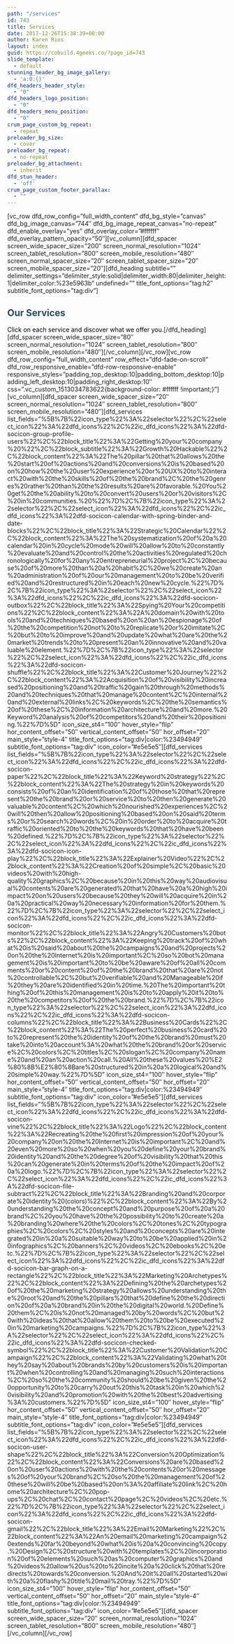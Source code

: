 ```yaml
---
path: "/services"
id: 743
title: Services
date: 2017-12-26T15:38:39+00:00
author: Karen Rios
layout: index
guid: https://cobuild.4geeks.co/?page_id=743
slide_template:
  - default
stunning_header_bg_image_gallery:
  - 'a:0:{}'
dfd_headers_header_style:
  - "0"
dfd_headers_logo_position:
  - "0"
dfd_headers_menu_position:
  - "0"
crum_page_custom_bg_repeat:
  - repeat
preloader_bg_size:
  - cover
preloader_bg_repeat:
  - no-repeat
preloader_bg_attachment:
  - inherit
dfd_stun_header:
  - 'off'
crum_page_custom_footer_parallax:
  - ""
---
```

\[vc\_row dfd\_row\_config=&#8221;full\_width\_content&#8221; dfd\_bg\_style=&#8221;canvas&#8221; dfd\_bg\_image\_canvas=&#8221;744&#8243; dfd\_bg\_image\_repeat\_canvas=&#8221;no-repeat&#8221; dfd\_enable\_overlay=&#8221;yes&#8221; dfd\_overlay\_color=&#8221;#ffffff&#8221; dfd\_overlay\_pattern\_opacity=&#8221;50&#8243;\]\[vc\_column\]\[dfd\_spacer screen\_wide\_spacer\_size=&#8221;200&#8243; screen\_normal\_resolution=&#8221;1024&#8243; screen\_tablet\_resolution=&#8221;800&#8243; screen\_mobile\_resolution=&#8221;480&#8243; screen\_normal\_spacer\_size=&#8221;20&#8243; screen\_tablet\_spacer\_size=&#8221;20&#8243; screen\_mobile\_spacer\_size=&#8221;20&#8243;\]\[dfd\_heading subtitle=&#8221;&#8221; delimiter\_settings=&#8221;delimiter\_style:solid|delimiter\_width:80|delimiter\_height:1|delimiter\_color:%23e5963b&#8221; undefined=&#8221;&#8221; title\_font\_options=&#8221;tag:h2&#8243; subtitle\_font_options=&#8221;tag:div&#8221;\]

## <span style="color: #264a60;">Our Services</span>

<span style="color: #000000;">Click on each service and discover what we offer you.</span>\[/dfd\_heading\]\[dfd\_spacer screen\_wide\_spacer\_size=&#8221;80&#8243; screen\_normal\_resolution=&#8221;1024&#8243; screen\_tablet\_resolution=&#8221;800&#8243; screen\_mobile\_resolution=&#8221;480&#8243;\]\[/vc\_column\]\[/vc\_row\]\[vc\_row dfd\_row\_config=&#8221;full\_width\_content&#8221; row\_effect=&#8221;dfd-fade-on-scroll&#8221; dfd\_row\_responsive\_enable=&#8221;dfd-row-responsive-enable&#8221; responsive\_styles=&#8221;padding\_top\_desktop:10|padding\_bottom\_desktop:10|padding\_left\_desktop:10|padding\_right\_desktop:10&#8243; css=&#8221;.vc\_custom\_1513034783622{background-color: #ffffff !important;}&#8221;\]\[vc\_column\]\[dfd\_spacer screen\_wide\_spacer\_size=&#8221;20&#8243; screen\_normal\_resolution=&#8221;1024&#8243; screen\_tablet\_resolution=&#8221;800&#8243; screen\_mobile\_resolution=&#8221;480&#8243;\]\[dfd\_services list\_fields=&#8221;%5B%7B%22icon\_type%22%3A%22selector%22%2C%22select\_icon%22%3A%22dfd\_icons%22%2C%22ic\_dfd\_icons%22%3A%22dfd-socicon-group-profile-users%22%2C%22block\_title%22%3A%22Getting%20your%20company%20%22%2C%22block\_subtitle%22%3A%22Growth%20Hackable%22%2C%22block\_content%22%3A%22The%20pillar%20that%20allows%20the%20start%20of%20actions%20and%20conversions%20is%20based%20on%20how%20the%20user%20experience%20or%20UX%20to%20interact%20with%20the%20skills%20of%20the%20brand%2C%20the%20genres%20rather%20than%20the%20results%20are%20favorable.%20You%20get%20the%20ability%20to%20convert%20users%20or%20visitors%2C%20in%20communities.%20%22%7D%2C%7B%22icon\_type%22%3A%22selector%22%2C%22select\_icon%22%3A%22dfd\_icons%22%2C%22ic\_dfd\_icons%22%3A%22dfd-socicon-calendar-with-spring-binder-and-date-blocks%22%2C%22block\_title%22%3A%22Strategic%20Calendar%22%2C%22block\_content%22%3A%22The%20systematization%20of%20a%20calendar%20in%20cycle%20mode%20will%20allow%20to%20constantly%20evaluate%20and%20control%20the%20activities%20regulated%20chronologically%20for%20any%20entrepreneurial%20project%2C%20because%20of%20more%20than%20a%20habit%2C%20we%20create%20an%20administration%20of%20our%20management%20to%20be%20verified%20and%20restructured%20in%20each%20new%20cycle.%22%7D%2C%7B%22icon\_type%22%3A%22selector%22%2C%22select\_icon%22%3A%22dfd\_icons%22%2C%22ic\_dfd\_icons%22%3A%22dfd-socicon-outbox%22%2C%22block\_title%22%3A%22Spying%20Your%20competitions%22%2C%22block\_content%22%3A%22A%20domain%20with%20tools%20and%20techniques%20based%20on%20an%20espionage%20of%20the%20competition%20not%20to%20replicate%20or%20imitate%2C%20but%20to%20improve%20and%20update%20what%20are%20the%20market%20trends%20to%20present%20an%20innovative%20and%20valuable%20element.%22%7D%2C%7B%22icon\_type%22%3A%22selector%22%2C%22select\_icon%22%3A%22dfd\_icons%22%2C%22ic\_dfd\_icons%22%3A%22dfd-socicon-shuffle%22%2C%22block\_title%22%3A%22Customer%20Journey%22%2C%22block\_content%22%3A%22Acquisition%20of%20visibility%20increased%20positioning%20and%20traffic%20gain%20through%20methods%20and%20techniques%20that%20manage%20content%2C%20internal%20and%20external%20links%2C%20keywords%2C%20the%20semantics%20of%20these%2C%20information%20architecture%20and%20more.%20Keyword%20analysis%20of%20competitors%20and%20their%20positioning.%22%7D%5D&#8221; icon\_size\_st4=&#8221;100&#8243; hover\_style=&#8221;flip&#8221; hor\_content\_offset=&#8221;50&#8243; vertical\_content\_offset=&#8221;50&#8243; hor\_offset=&#8221;20&#8243; main\_style=&#8221;style-4&#8243; title\_font\_options=&#8221;tag:div|color:%23494949&#8243; subtitle\_font\_options=&#8221;tag:div&#8221; icon\_color=&#8221;#e5e5e5&#8243;\]\[dfd\_services list\_fields=&#8221;%5B%7B%22icon\_type%22%3A%22selector%22%2C%22select\_icon%22%3A%22dfd\_icons%22%2C%22ic\_dfd\_icons%22%3A%22dfd-socicon-paper%22%2C%22block\_title%22%3A%22Keyword%20strategy%22%2C%22block\_content%22%3A%22The%20strategy%20in%20keywords%20consists%20of%20an%20identification%20of%20those%20that%20represent%20the%20brand%20or%20service%20to%20then%20generate%20valuable%20content%2C%20which%20nourished%20experiences%2C%20will%20then%20allow%20positioning%20based%20on%20said%20terms%20or%20search%20words%2C%20in%20order%20to%20acquire%20traffic%20oriented%20to%20the%20keywords%20that%20have%20been%20defined.%22%7D%2C%7B%22icon\_type%22%3A%22selector%22%2C%22select\_icon%22%3A%22dfd\_icons%22%2C%22ic\_dfd\_icons%22%3A%22dfd-socicon-icon-play%22%2C%22block\_title%22%3A%22Explainer%20Video%22%2C%22block\_content%22%3A%22Creation%20of%20simple%2C%20basic%20videos%20with%20high-quality%20graphics%2C%20because%20in%20this%20way%20audiovisual%20contents%20are%20generated%20that%20have%20a%20high%20impact%20on%20users%20because%20they%20will%20acquire%20in%20a%20practical%20way%20necessary%20information%20for%20them.%22%7D%2C%7B%22icon\_type%22%3A%22selector%22%2C%22select\_icon%22%3A%22dfd\_icons%22%2C%22ic\_dfd\_icons%22%3A%22dfd-socicon-monitor%22%2C%22block\_title%22%3A%22Angry%20Customers%20bots%22%2C%22block\_content%22%3A%22Keeping%20track%20of%20what%20is%20said%20about%20the%20campaigns%20and%20projects%20on%20the%20Internet%20is%20important%2C%20so%20bot%20management%20is%20important%20to%20be%20aware%20of%20all%20comments%20or%20content%20of%20the%20brand%20that%20are%20not%20controllable%2C%20but%20verifiable%20and%20Manageable%20if%20they%20are%20identified%20in%20time.%20The%20important%20thing%20of%20this%20management%20is%20to%20apply%20it%20to%20the%20competitors%20of%20the%20brand.%22%7D%2C%7B%22icon\_type%22%3A%22selector%22%2C%22select\_icon%22%3A%22dfd\_icons%22%2C%22ic\_dfd\_icons%22%3A%22dfd-socicon-columns%22%2C%22block\_title%22%3A%22Business%20Cards%22%2C%22block\_content%22%3A%22The%20perfect%20business%20card%20to%20represent%20the%20identity%20of%20the%20brand%20must%20take%20into%20account%3A%20what%20the%20brand%20or%20service%2C%20colors%2C%20titles%2C%20slogan%2C%20company%20name%20and%20an%20action%20call.%20All%20these%20values%20%E2%80%8B%E2%80%8Bare%20structured%20in%20a%20logical%20and%20simple%20way.%22%7D%5D&#8221; icon\_size\_st4=&#8221;100&#8243; hover\_style=&#8221;flip&#8221; hor\_content\_offset=&#8221;50&#8243; vertical\_content\_offset=&#8221;50&#8243; hor\_offset=&#8221;20&#8243; main\_style=&#8221;style-4&#8243; title\_font\_options=&#8221;tag:div|color:%23494949&#8243; subtitle\_font\_options=&#8221;tag:div&#8221; icon\_color=&#8221;#e5e5e5&#8243;\]\[dfd\_services list\_fields=&#8221;%5B%7B%22icon\_type%22%3A%22selector%22%2C%22select\_icon%22%3A%22dfd\_icons%22%2C%22ic\_dfd\_icons%22%3A%22dfd-socicon-vine%22%2C%22block\_title%22%3A%22Logo%22%2C%22block\_content%22%3A%22Recreating%20the%20first%20impression%20of%20your%20company%20on%20the%20Internet%20is%20important%2C%20and%20even%20more%20so%20when%20you%20define%20your%20brand%20identity%20and%20the%20degree%20of%20visibility%20that%20this%20can%20generate%20in%20terms%20of%20the%20impact%20of%20a%20logo.%22%7D%2C%7B%22icon\_type%22%3A%22selector%22%2C%22select\_icon%22%3A%22dfd\_icons%22%2C%22ic\_dfd\_icons%22%3A%22dfd-socicon-file-subtract%22%2C%22block\_title%22%3A%22Branding%20and%20corporate%20identity%20(colors)%22%2C%22block\_content%22%3A%22By%20understanding%20the%20concept%20and%20purpose%20of%20a%20brand%2C%20you%20have%20the%20possibility%20to%20create%20a%20branding%20where%20the%20colors%2C%20tones%2C%20typographies%2C%20colors%2C%20styles%20and%20concepts%20are%20integrated%20in%20a%20suitable%20way%20to%20be%20applied%20in%20infographics%2C%20banners%2C%20videos%2C%20ebooks%2C%20etc.%22%7D%2C%7B%22icon\_type%22%3A%22selector%22%2C%22select\_icon%22%3A%22dfd\_icons%22%2C%22ic\_dfd\_icons%22%3A%22dfd-socicon-bar-graph-on-a-rectangle%22%2C%22block\_title%22%3A%22Marketing%20Archetypes%22%2C%22block\_content%22%3A%22Defining%20the%20archetypes%20of%20the%20marketing%20strategy%20allows%20understanding%20the%20root%20and%20the%20pillars%20that%20define%20the%20direction%20of%20a%20brand%20in%20the%20digital%20world.%20Define%20them%2C%20is%20not%20managed%20by%20words%2C%20but%20with%20ideas%20that%20allow%20them%20to%20be%20executed%20in%20marketing%20campaigns.%22%7D%2C%7B%22icon\_type%22%3A%22selector%22%2C%22select\_icon%22%3A%22dfd\_icons%22%2C%22ic\_dfd\_icons%22%3A%22dfd-socicon-checked-symbol%22%2C%22block\_title%22%3A%22Customer%20Validation%20Campaign%22%2C%22block\_content%22%3A%22Validating%20what%20they%20say%20about%20brands%20by%20customers%20is%20important%20when%20controlling%20and%20managing%20such%20interactions%2C%20so%20the%20community%20should%20be%20given%20the%20opportunity%20to%20carry%20out%20this%20task%20in%20which%20visibility%20and%20promotion%20with%20the%20best%20advertising%3A%20customers.%22%7D%5D&#8221; icon\_size\_st4=&#8221;100&#8243; hover\_style=&#8221;flip&#8221; hor\_content\_offset=&#8221;50&#8243; vertical\_content\_offset=&#8221;50&#8243; hor\_offset=&#8221;20&#8243; main\_style=&#8221;style-4&#8243; title\_font\_options=&#8221;tag:div|color:%23494949&#8243; subtitle\_font\_options=&#8221;tag:div&#8221; icon\_color=&#8221;#e5e5e5&#8243;\]\[dfd\_services list\_fields=&#8221;%5B%7B%22icon\_type%22%3A%22selector%22%2C%22select\_icon%22%3A%22dfd\_icons%22%2C%22ic\_dfd\_icons%22%3A%22dfd-socicon-user-shape%22%2C%22block\_title%22%3A%22Conversion%20Optimization%22%2C%22block\_content%22%3A%22Conversions%20are%20based%20on%20user%20actions%20with%20the%20contents%20or%20messages%20of%20your%20brand%2C%20so%20the%20management%20of%20these%20will%20be%20based%20on%3A%20affiliate%20link%2C%20home%20architecture%2C%20pop-ups%2C%20chat%2C%20contact%20page%2C%20videos%2C%20etc.%22%7D%2C%7B%22icon\_type%22%3A%22selector%22%2C%22select\_icon%22%3A%22dfd\_icons%22%2C%22ic\_dfd\_icons%22%3A%22dfd-socicon-gmail%22%2C%22block\_title%22%3A%22Email%20Marketing%22%2C%22block\_content%22%3A%22An%20email%20marketing%20campaign%20extends%20far%20beyond%20what%20is%20a%20convincing%20copy.%20Design%2C%20structure%20with%20templates%2C%20incorporation%20of%20elements%20such%20as%20computer%20graphics%20and%20videos%20allow%20us%20to%20incite%20a%20click%20that%20redirects%20towards%20conversion.%20And%20it%20all%20started%20with%20a%20flashy%20title%20mail%20tray.%22%7D%5D&#8221; icon\_size\_st4=&#8221;100&#8243; hover\_style=&#8221;flip&#8221; hor\_content\_offset=&#8221;50&#8243; vertical\_content\_offset=&#8221;50&#8243; hor\_offset=&#8221;20&#8243; main\_style=&#8221;style-4&#8243; title\_font\_options=&#8221;tag:div|color:%23494949&#8243; subtitle\_font\_options=&#8221;tag:div&#8221; icon\_color=&#8221;#e5e5e5&#8243;\]\[dfd\_spacer screen\_wide\_spacer\_size=&#8221;20&#8243; screen\_normal\_resolution=&#8221;1024&#8243; screen\_tablet\_resolution=&#8221;800&#8243; screen\_mobile\_resolution=&#8221;480&#8243;\]\[/vc\_column\]\[/vc_row\]